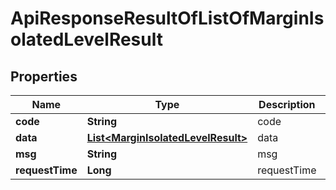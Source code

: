 

# ApiResponseResultOfListOfMarginIsolatedLevelResult


## Properties

| Name | Type | Description | Notes |
|------------ | ------------- | ------------- | -------------|
|**code** | **String** | code |  [optional] |
|**data** | [**List&lt;MarginIsolatedLevelResult&gt;**](MarginIsolatedLevelResult.md) | data |  [optional] |
|**msg** | **String** | msg |  [optional] |
|**requestTime** | **Long** | requestTime |  [optional] |



